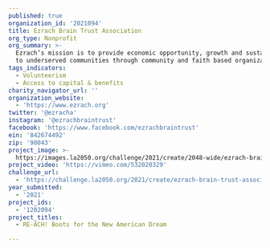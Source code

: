 ```yaml
---
published: true
organization_id: '2021094'
title: Ezrach Brain Trust Association
org_type: Nonprofit
org_summary: >-
  Ezrach’s mission is to provide economic opportunity, growth and sustainability
  to underserved communities through community and faith based organizations.
tags_indicators:
  - Volunteerism
  - Access to capital & benefits
charity_navigator_url: ''
organization_website:
  - 'https://www.ezrach.org'
twitter: '@ezracha'
instagram: '@ezrachbraintrust'
facebook: 'https://www.facebook.com/ezrachbraintrust'
ein: '842674492'
zip: '90043'
project_image: >-
  https://images.la2050.org/challenge/2021/create/2048-wide/ezrach-brain-trust-association.jpg
project_video: 'https://vimeo.com/532020329'
challenge_url:
  - 'https://challenge.la2050.org/2021/create/ezrach-brain-trust-association/'
year_submitted:
  - '2021'
project_ids:
  - '1202094'
project_titles:
  - RE-ACH! Boots for the New American Dream

---
```

